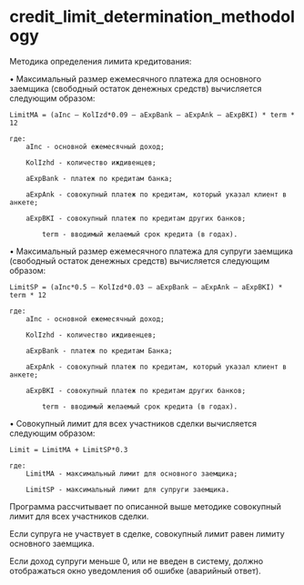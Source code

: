 # credit_limit_determination_methodology

Методика определения лимита кредитования:

•	Максимальный размер ежемесячного платежа для основного заемщика (свободный остаток денежных средств) вычисляется следующим образом:

	LimitMA = (aInc – KolIzd*0.09 – aExpBank – aExpAnk – aExpBKI) * term * 12
	
	где:
		aInc - основной ежемесячный доход;  
		
		KolIzhd - количество иждивенцев;
		
		aExpBank - платеж по кредитам банка;
		
		aExpAnk - совокупный платеж по кредитам, который указал клиент в анкете;
		
		aExpBKI - совокупный платеж по кредитам других банков;
		
            term - вводимый желаемый срок кредита (в годах).
    
•	Максимальный размер ежемесячного платежа для супруги заемщика (свободный остаток денежных средств) вычисляется следующим образом:

	LimitSP = (aInc*0.5 – KolIzd*0.03 – aExpBank – aExpAnk – aExpBKI) * term * 12
	
	где:
		aInc - основной ежемесячный доход;  
		
		KolIzhd - количество иждивенцев;
		
		aExpBank - платеж по кредитам Банка;
		
		aExpAnk - совокупный платеж по кредитам, который указал клиент в анкете;
		
		aExpBKI - совокупный платеж по кредитам других банков;
		
            term - вводимый желаемый срок кредита (в годах).
    
•	Совокупный лимит для всех участников сделки вычисляется следующим образом:

	Limit = LimitMA + LimitSP*0.3
	
	где:
		LimitMA - максимальный лимит для основного заемщика;  
		
		LimitSP - максимальный лимит для супруги заемщика.	
    
Программа рассчитывает по описанной выше методике совокупный лимит для всех участников сделки. 

Если супруга не участвует в сделке, совокупный лимит равен лимиту основного заемщика.

Если доход супруги меньше 0, или не введен в систему, должно отображаться окно уведомления об ошибке (аварийный ответ).
